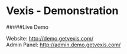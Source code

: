 Vexis - Demonstration
=====

#####Live Demo

Website: http://demo.getvexis.com/  
Admin Panel: http://admin.demo.getvexis.com/
